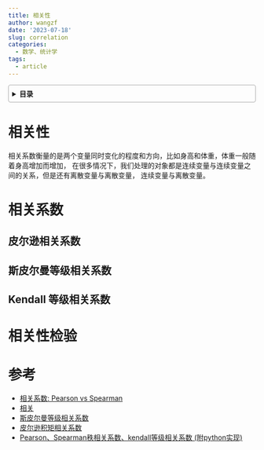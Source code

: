 ```yaml
---
title: 相关性
author: wangzf
date: '2023-07-18'
slug: correlation
categories:
  - 数学、统计学
tags:
  - article
---
```


<style>
details {
    border: 1px solid #aaa;
    border-radius: 4px;
    padding: .5em .5em 0;
}
summary {
    font-weight: bold;
    margin: -.5em -.5em 0;
    padding: .5em;
}
details[open] {
    padding: .5em;
}
details[open] summary {
    border-bottom: 1px solid #aaa;
    margin-bottom: .5em;
}
img {
    pointer-events: none;
}
</style>

<details><summary>目录</summary><p>

- [相关性](#相关性)
- [相关系数](#相关系数)
  - [皮尔逊相关系数](#皮尔逊相关系数)
  - [斯皮尔曼等级相关系数](#斯皮尔曼等级相关系数)
  - [Kendall 等级相关系数](#kendall-等级相关系数)
- [相关性检验](#相关性检验)
- [参考](#参考)
</p></details><p></p>

# 相关性

相关系数衡量的是两个变量同时变化的程度和方向，比如身高和体重，体重一般随着身高增加而增加，
在很多情况下，我们处理的对象都是连续变量与连续变量之间的关系，但是还有离散变量与离散变量，
连续变量与离散变量。

# 相关系数

## 皮尔逊相关系数

## 斯皮尔曼等级相关系数

## Kendall 等级相关系数

# 相关性检验







# 参考

* [相关系数: Pearson vs Spearman](https://zhuanlan.zhihu.com/p/465213120)
* [相关](https://zh.wikipedia.org/wiki/%E7%9B%B8%E5%85%B3_(%E6%A6%82%E7%8E%87%E8%AE%BA))
* [斯皮尔曼等级相关系数](https://zh.wikipedia.org/zh-hans/%E6%96%AF%E7%9A%AE%E5%B0%94%E6%9B%BC%E7%AD%89%E7%BA%A7%E7%9B%B8%E5%85%B3%E7%B3%BB%E6%95%B0)
* [皮尔逊积矩相关系数](https://zh.wikipedia.org/wiki/%E7%9A%AE%E5%B0%94%E9%80%8A%E7%A7%AF%E7%9F%A9%E7%9B%B8%E5%85%B3%E7%B3%BB%E6%95%B0)
* [Pearson、Spearman秩相关系数、kendall等级相关系数 (附python实现)](https://www.cnblogs.com/shona/p/12430665.html)